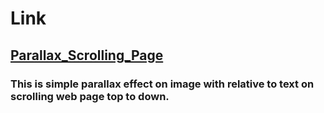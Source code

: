 # <h1>Link</h1>  <h2><a href="https://parallax-effect-alok.netlify.app/">Parallax_Scrolling_Page </a></h2>
<h3>This is simple parallax effect on image with relative to text on scrolling web page top to down.</h3>
